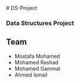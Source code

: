 <html>
<head>
    <link href="https://fonts.googleapis.com/css?family=Indie+Flower" rel="stylesheet">
<style>
   
    .hea{
        font-family: 'Indie Flower', cursive;
        }
 </style>
</head>

<body>
# DS-Project
<h3>Data Structures Project</h3>
<h2 class = "hea" > Team </h2>
<ul> <li>Mostafa Mohamed </li>
<li>Mohamed Rashad </li>
<li>Mohamed Gammal</li>
<li>Ahmed Ismail</li></ul>
</body>
</html>
